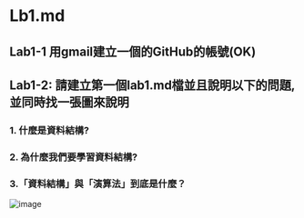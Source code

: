 # Lb1.md

## Lab1-1 用gmail建立一個的GitHub的帳號(OK)

## Lab1-2: 請建立第一個lab1.md檔並且說明以下的問題, 並同時找一張圖來說明


### 1. 什麼是資料結構?



### 2. 為什麼我們要學習資料結構?


### 3.「資料結構」與「演算法」到底是什麼？



![image](https://user-images.githubusercontent.com/100060507/154831361-3d839938-ae7e-45a4-90b5-7f00b4999554.png)
